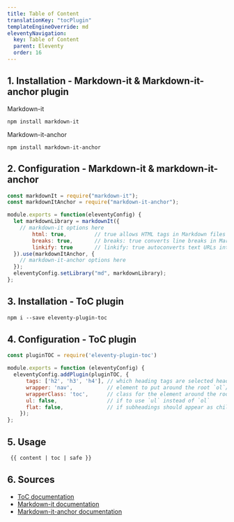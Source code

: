 ```yaml
---
title: Table of Content
translationKey: "tocPlugin"
templateEngineOverride: md
eleventyNavigation:
  key: Table of Content
  parent: Eleventy
  order: 16
---
```

## 1. Installation - Markdown-it & Markdown-it-anchor plugin
Markdown-it
```hmtl
npm install markdown-it
```
Markdown-it-anchor
```hmtl
npm install markdown-it-anchor
```

## 2. Configuration - Markdown-it & markdown-it-anchor
```js
const markdownIt = require("markdown-it");
const markdownItAnchor = require("markdown-it-anchor");

module.exports = function(eleventyConfig) {
  let markdownLibrary = markdownIt({
    // markdown-it options here
        html: true,         // true allows HTML tags in Markdown files
        breaks: true,       // breaks: true converts line breaks in Markdown to <br> in HTML
        linkify: true       // linkify: true autoconverts text URLs into anchor tags
  }).use(markdownItAnchor, {
    // markdown-it-anchor options here
  });
  eleventyConfig.setLibrary("md", markdownLibrary);
};
```
## 3. Installation - ToC plugin
```html
npm i --save eleventy-plugin-toc
```
## 4. Configuration - ToC plugin
```js
const pluginTOC = require('eleventy-plugin-toc')

module.exports = function (eleventyConfig) {
  eleventyConfig.addPlugin(pluginTOC, {
      tags: ['h2', 'h3', 'h4'], // which heading tags are selected headings must each have an ID attribute
      wrapper: 'nav',           // element to put around the root `ol`/`ul`
      wrapperClass: 'toc',      // class for the element around the root `ol`/`ul`
      ul: false,                // if to use `ul` instead of `ol`
      flat: false,              // if subheadings should appear as child of parent or as a sibling
    });
};
```
## 5. Usage
```html
 {{ content | toc | safe }}
```
## 6. Sources
- [ToC documentation](https://github.com/jdsteinbach/eleventy-plugin-toc)
- [Markdown-it documentation](https://github.com/markdown-it/markdown-it)
- [Markdown-it-anchor documentation](https://github.com/valeriangalliat/markdown-it-anchor)